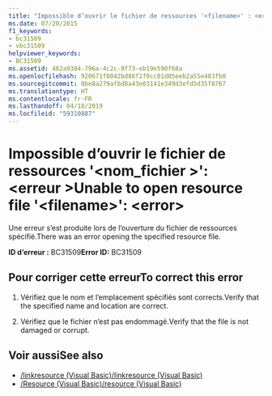 ```yaml
---
title: "Impossible d’ouvrir le fichier de ressources '<filename>' : <error>"
ms.date: 07/20/2015
f1_keywords:
- bc31509
- vbc31509
helpviewer_keywords:
- BC31509
ms.assetid: 482a9384-796a-4c2c-9f73-eb19e590f68a
ms.openlocfilehash: 920671f8042bd86f2f0cc01d05eeb2a55e483fb0
ms.sourcegitcommit: 0be8a279af6d8a43e03141e349d3efd5d35f8767
ms.translationtype: HT
ms.contentlocale: fr-FR
ms.lasthandoff: 04/18/2019
ms.locfileid: "59310887"
---
```

# <a name="unable-to-open-resource-file-filename-error"></a><span data-ttu-id="324ce-102">Impossible d’ouvrir le fichier de ressources '\<nom_fichier >': \<erreur ></span><span class="sxs-lookup"><span data-stu-id="324ce-102">Unable to open resource file '\<filename>': \<error></span></span>
<span data-ttu-id="324ce-103">Une erreur s’est produite lors de l’ouverture du fichier de ressources spécifié.</span><span class="sxs-lookup"><span data-stu-id="324ce-103">There was an error opening the specified resource file.</span></span>  
  
 <span data-ttu-id="324ce-104">**ID d’erreur :** BC31509</span><span class="sxs-lookup"><span data-stu-id="324ce-104">**Error ID:** BC31509</span></span>  
  
## <a name="to-correct-this-error"></a><span data-ttu-id="324ce-105">Pour corriger cette erreur</span><span class="sxs-lookup"><span data-stu-id="324ce-105">To correct this error</span></span>  
  
1. <span data-ttu-id="324ce-106">Vérifiez que le nom et l’emplacement spécifiés sont corrects.</span><span class="sxs-lookup"><span data-stu-id="324ce-106">Verify that the specified name and location are correct.</span></span>  
  
2. <span data-ttu-id="324ce-107">Vérifiez que le fichier n’est pas endommagé.</span><span class="sxs-lookup"><span data-stu-id="324ce-107">Verify that the file is not damaged or corrupt.</span></span>  
  
## <a name="see-also"></a><span data-ttu-id="324ce-108">Voir aussi</span><span class="sxs-lookup"><span data-stu-id="324ce-108">See also</span></span>

- [<span data-ttu-id="324ce-109">/linkresource (Visual Basic)</span><span class="sxs-lookup"><span data-stu-id="324ce-109">/linkresource (Visual Basic)</span></span>](../../visual-basic/reference/command-line-compiler/linkresource.md)
- [<span data-ttu-id="324ce-110">/Resource (Visual Basic)</span><span class="sxs-lookup"><span data-stu-id="324ce-110">/resource (Visual Basic)</span></span>](../../visual-basic/reference/command-line-compiler/resource.md)
